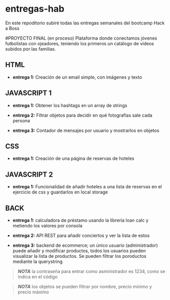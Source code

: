 # entregas-hab

En este repoditorio subiré todas las entregas semanales del bootcamp Hack a Boss

#PROYECTO FINAL (en proceso)
Plataforma donde conectamos jóvenes futbolistas con ojeadores,  teniendo los primeros un catálogo de vídeos subidos por las familias.

## HTML
- **entrega 1:** Creación de un email simple, con imágenes y texto

## JAVASCRIPT 1
- **entrega 1:** Obtener los hashtags en un array de strings

- **entrega 2:** Filtrar objetos para decidir en qué fotografías sale cada persona

- **entrega 3:** Contador de mensajes por usuario y mostrarlos en objetos

## CSS
- **entrega 1:** Creación de una página de reservas de hoteles

## JAVASCRIPT 2
- **entrega 1:** Funcionalidad de añadir hoteles a una lista de reservas en el ejercicio de css y guardarlos en local storage

## BACK
- **entrega 1:** calculadora de préstamo usando la librería loan calc y metiendo los valores por consola

- **entrega 2:** API REST para añadir conciertos y ver la lista de estos

- **entrega 3:** backend de ecommerce; un único usuario (administrador) puede añadir y modificar productos, todos los
                usuarios pueden visualizar la lista de productos. Se pueden filtrar los poroductos mediante la querystring
 >***NOTA*** la contraseña para entrar como asministrador es 1234, como se indica en el código

 >***NOTA*** los objetos se pueden filtrar por nombre, precio mínimo y precio máximo